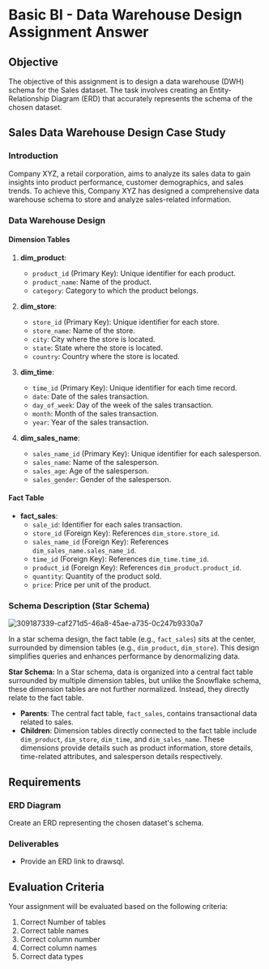 # Basic BI - Data Warehouse Design Assignment Answer

## Objective
The objective of this assignment is to design a data warehouse (DWH) schema for the Sales dataset. The task involves creating an Entity-Relationship Diagram (ERD) that accurately represents the schema of the chosen dataset.

## Sales Data Warehouse Design Case Study

### Introduction

Company XYZ, a retail corporation, aims to analyze its sales data to gain insights into product performance, customer demographics, and sales trends. To achieve this, Company XYZ has designed a comprehensive data warehouse schema to store and analyze sales-related information.

### Data Warehouse Design

#### Dimension Tables

1. **dim_product**: 
   - `product_id` (Primary Key): Unique identifier for each product.
   - `product_name`: Name of the product.
   - `category`: Category to which the product belongs.

2. **dim_store**: 
   - `store_id` (Primary Key): Unique identifier for each store.
   - `store_name`: Name of the store.
   - `city`: City where the store is located.
   - `state`: State where the store is located.
   - `country`: Country where the store is located.

3. **dim_time**: 
   - `time_id` (Primary Key): Unique identifier for each time record.
   - `date`: Date of the sales transaction.
   - `day_of_week`: Day of the week of the sales transaction.
   - `month`: Month of the sales transaction.
   - `year`: Year of the sales transaction.

4. **dim_sales_name**: 
   - `sales_name_id` (Primary Key): Unique identifier for each salesperson.
   - `sales_name`: Name of the salesperson.
   - `sales_age`: Age of the salesperson.
   - `sales_gender`: Gender of the salesperson.

#### Fact Table

- **fact_sales**: 
   - `sale_id`: Identifier for each sales transaction.
   - `store_id` (Foreign Key): References `dim_store.store_id`.
   - `sales_name_id` (Foreign Key): References `dim_sales_name.sales_name_id`.
   - `time_id` (Foreign Key): References `dim_time.time_id`.
   - `product_id` (Foreign Key): References `dim_product.product_id`.
   - `quantity`: Quantity of the product sold.
   - `price`: Price per unit of the product.

### Schema Description (Star Schema)

![309187339-caf271d5-46a8-45ae-a735-0c247b9330a7](https://github.com/ikhsannur1996/Basic-BI-Assignment/assets/32507742/3ec46baa-29d9-40b7-ad3d-254bf1091085)


In a star schema design, the fact table (e.g., `fact_sales`) sits at the center, surrounded by dimension tables (e.g., `dim_product`, `dim_store`). This design simplifies queries and enhances performance by denormalizing data.

**Star Schema:**
In a Star schema, data is organized into a central fact table surrounded by multiple dimension tables, but unlike the Snowflake schema, these dimension tables are not further normalized. Instead, they directly relate to the fact table.

- **Parents**: The central fact table, `fact_sales`, contains transactional data related to sales.
- **Children**: Dimension tables directly connected to the fact table include `dim_product`, `dim_store`, `dim_time`, and `dim_sales_name`. These dimensions provide details such as product information, store details, time-related attributes, and salesperson details respectively.

## Requirements

### ERD Diagram
Create an ERD representing the chosen dataset's schema.

### Deliverables
- Provide an ERD link to drawsql.

## Evaluation Criteria
Your assignment will be evaluated based on the following criteria:
1. Correct Number of tables
2. Correct table names
3. Correct column number
4. Correct column names
5. Correct data types
